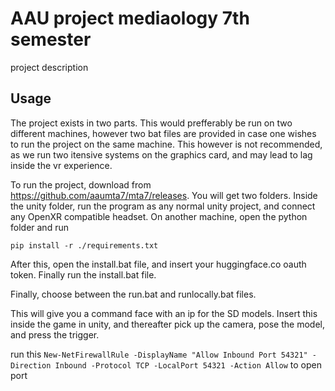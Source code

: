 # AAU project mediaology 7th semester

project description

## Usage
The project exists in two parts. This would prefferably be run on two different machines, however two bat files are provided in case one wishes to run the project on the same machine. This however is not recommended, as we run two itensive systems on the graphics card, and may lead to lag inside the vr experience.

To run the project, download from https://github.com/aaumta7/mta7/releases. You will get two folders. Inside the unity folder, run the program as any normal unity project, and connect any OpenXR compatible headset. On another machine, open the python folder and run 

`pip install -r ./requirements.txt`



After this, open the install.bat file, and insert your huggingface.co oauth token. Finally run the install.bat file.

Finally, choose between the run.bat and runlocally.bat files.

This will give you a command face with an ip for the SD models. Insert this inside the game in unity, and thereafter pick up the camera, pose the model, and press the trigger.


run this `New-NetFirewallRule -DisplayName "Allow Inbound Port 54321" -Direction Inbound -Protocol TCP -LocalPort 54321 -Action Allow` to open port
